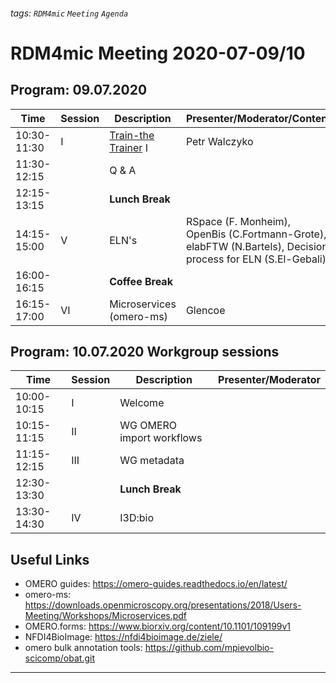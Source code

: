 ###### tags: `RDM4mic` `Meeting` `Agenda`

# RDM4mic Meeting 2020-07-09/10

## Program: 09.07.2020 
Time | Session | Description | Presenter/Moderator/Content 
--- | --- | --- | --- 
10:30-11:30 | I | [Train-the Trainer](https://downloads.openmicroscopy.org/presentations/2020/Munster/OMERO-workshop/#/) I | Petr Walczyko
11:30-12:15 |  | Q & A | |
12:15-13:15 |  | **Lunch Break** | |
14:15-15:00 | V | ELN's | RSpace (F. Monheim), OpenBis (C.Fortmann-Grote), elabFTW (N.Bartels), Decision process for ELN (S.El-Gebali)
16:00-16:15 |  | **Coffee Break** |
16:15-17:00 | VI | Microservices (omero-ms) | Glencoe |


## Program: 10.07.2020 Workgroup sessions

Time | Session | Description | Presenter/Moderator
--- | --- | --- | --- 
10:00-10:15 | I | Welcome 
10:15-11:15 | II | WG OMERO import workflows
11:15-12:15 | III | WG metadata
12:30-13:30 |  |**Lunch Break**
13:30-14:30 | IV | I3D:bio



## Useful Links
- OMERO guides: https://omero-guides.readthedocs.io/en/latest/
- omero-ms: https://downloads.openmicroscopy.org/presentations/2018/Users-Meeting/Workshops/Microservices.pdf
- OMERO.forms: https://www.biorxiv.org/content/10.1101/109199v1
- NFDI4BioImage: https://nfdi4bioimage.de/ziele/ 
- omero bulk annotation tools: https://github.com/mpievolbio-scicomp/obat.git
---
